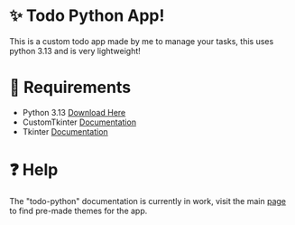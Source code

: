 # ✨ Todo Python App!
This is a custom todo app made by me to manage your tasks, this uses python 3.13 and is very lightweight!

# 🔧 Requirements
- Python 3.13 [Download Here](https://www.python.org/downloads/release/python-3133)
- CustomTkinter [Documentation](https://customtkinter.tomschimansky.com/documentation)
- Tkinter [Documentation](https://docs.python.org/3/library/tkinter.html)

# ❓ Help
The "todo-python" documentation is currently in work, visit the main [page](https://todo-python.vercel.app) to find pre-made themes for the app.
